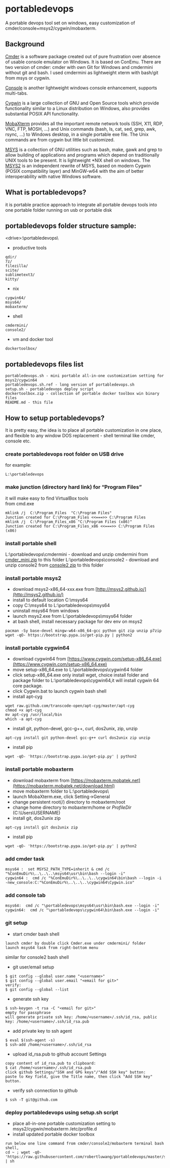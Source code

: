 # portabledevops

A portable devops tool set on windows, easy customization of cmder/console+msys2/cygwin/mobaxterm.

## Background

[Cmder](https://github.com/cmderdev/cmder) is a software package created out of pure frustration over absence of usable console emulator on Windows. It is based on ConEmu. There are two version of cmder: cmder with own Git for Windows and cmdermini without git and bash. I used cmdermini as lightweight xterm with bash/git from msys or cygwin.

[Console](https://sourceforge.net/projects/console/) is another lightweight windows console enhancement, supports multi-tabs.

[Cygwin](https://cygwin.com/) is a large collection of GNU and Open Source tools which provide functionality similar to a Linux distribution on Windows, also provides substantial POSIX API functionality.

[MobaXterm](https://mobaxterm.mobatek.net/) provides all the important remote network tools (SSH, X11, RDP, VNC, FTP, MOSH, ...) and Unix commands (bash, ls, cat, sed, grep, awk, rsync, ...) to Windows desktop, in a single portable exe file. The Unix commands are from cygwin but little bit customized.

[MSYS](http://www.mingw.org/wiki/MSYS) is a collection of GNU utilities such as bash, make, gawk and grep to allow building of applications and programs which depend on traditionally UNIX tools to be present. It is lightweight *NIX shell on windows. The [MSYS2](https://sourceforge.net/projects/msys2/?source=navbar) is an independent rewrite of MSYS, based on modern Cygwin (POSIX compatibility layer) and MinGW-w64 with the aim of better interoperability with native Windows software.

## What is portabledevops?
it is portable practice approach to integrate all portable devops tools into one portable folder running on usb or portable disk 

## portabledevops folder structure sample: 
&lt;drive&gt;:\portabledevops\  
* productive tools      
```
qdir/   
7z/   
filezilla/   
scite/                 
sublimetext3/  
kitty/  
```
* nix 
```
cygwin64/ 
msys64/
mobaxterm/
```
* shell 
```
cmdermini/             
console2/
```
* vm and docker tool
```
dockertoolbox/        
```

## portabledevops files list 
``` 
portabledevops.sh - mini portable all-in-one customization setting for msys2/cygwin64
portabledevops.sh.ref - long version of portabledevops.sh   
setup.sh - portabledevops deploy script
dockertoolbox.zip - collection of portable docker toolbox win binary files
README.md - this file   
```

## How to setup portabledevops?

It is pretty easy, the idea is to place all portable customization in one place, and flexible to any window DOS replacement - shell terminal like cmder, console etc. 
### create portabledevops root folder on USB drive
for example: 
```
L:\portabledevops
```

### make junction (directory hard link) for “Program Files”
it will make easy to find VirtualBox tools  
from cmd.exe 
```
mklink /j  C:\Program_Files  "C:\Program Files"
Junction created for C:\Program_Files <<===>> C:\Program Files
mklink /j  C:\Program_Files_x86 "C:\Program Files (x86)"
Junction created for C:\Program_Files_x86 <<===>> C:\Program Files (x86)
```

### install portable shell  
L:\portabledevops\cmdermini - download and unzip cmdermini from [cmder_mini.zip](https://github.com/cmderdev/cmder/releases) to this folder
L:\portabledevops\console2  - download and unzip console2 from [console2 zip](https://sourceforge.net/projects/console/) to this folder

### install portable msys2 
- download msys2-x86_64-xxx.exe from [http://msys2.github.io/](http://msys2.github.io/)
- install to default location C:\msys64
- copy C:\msys64 to L:\portabledevops\msys64
- uninstall msys64 from windows
- launch msys2.exe from L:\portabledevops\msys64 folder
- at bash shell, install necessary package for dev env on msys2 
```
pacman -Sy base-devel mingw-w64-x86_64-gcc python git zip unzip p7zip
wget -qO- https://bootstrap.pypa.io/get-pip.py | python2
```

### install portable cygwin64 
- download cygwin64 from [https://www.cygwin.com/setup-x86_64.exe](https://www.cygwin.com/setup-x86_64.exe)
- move setup-x86_64.exe to L:\portabledevops\cygwin64 folder
- click setup-x86_64.exe
only install wget, choice install folder and package folder to L:\portabledevops\cygwin64,it will install cygwin 64 core package. 
- click Cygwin.bat to launch cygwin bash shell
- install apt-cyg
```
wget raw.github.com/transcode-open/apt-cyg/master/apt-cyg
chmod +x apt-cyg
mv apt-cyg /usr/local/bin
which -a apt-cyg
```
- install git, python-devel, gcc-g++, curl, dos2unix, zip, unzip 
```
apt-cyg install git python-devel gcc-g++ curl dos2unix zip unzip
```
- install pip
```
wget -qO- 'https://bootstrap.pypa.io/get-pip.py' | python2
```

### install portable mobaxterm
- download mobaxterm from [https://mobaxterm.mobatek.net](https://mobaxterm.mobatek.net/download.html)
- move mobaxterm folder to L:\portabledevops\
- launch MobaXterm.exe, click Setting->General
- change persistent root(/) directory to mobaxterm/root
- change home directory to mobaxterm/home or _ProfileDir_ (C:\Users\USERNAME)
- install git, dos2unix zip
```
apt-cyg install git dos2unix zip
```
- install pip
```
wget -qO- 'https://bootstrap.pypa.io/get-pip.py' | python2
```
### add cmder task   
```
msys64 :  set MSYS2_PATH_TYPE=inherit & cmd /c "%ConEmuDir%\..\..\..\msys64\usr\bin\bash --login -i"
cygwin64 :  cmd /c "%ConEmuDir%\..\..\..\cygwin64\bin\bash --login -i -new_console:C:"%ConEmuDir%\..\..\..\cygwin64\Cygwin.ico"
``` 
### add console tab  
```
msys64:  cmd /c "\portabledevops\msys64\usr\bin\bash.exe --login -i"
cygwin64:  cmd /c "\portabledevops\cygwin64\bin\bash.exe --login -i"  
``` 
### git setup
* start cmder bash shell 
``` 
launch cmder by double click Cmder.exe under cmdermini/ folder 
launch msys64 task from right-bottom menu 
```
similar for console2 bash shell
* git user/email setup 
```
$ git config --global user.name "<username>"
$ git config --global user.email "<email for git>"
verify:
$ git config --global --list
```
* generate ssh key 
```
$ ssh-keygen -t rsa -C "<email for git>"
empty for passphrase
will generate private ssh key: /home/<username>/.ssh/id_rsa, public key: /home/<username>/.ssh/id_rsa.pub 
```
* add private key to ssh agent 
```
$ eval $(ssh-agent -s)
$ ssh-add /home/<username>/.ssh/id_rsa
```
* upload id_rsa.pub to github account Settings
```
copy content of id_rsa.pub to clipboard: 
$ cat /home/<username>/.ssh/id_rsa.pub 
click github Settings/"SSH and GPG keys"/"Add SSH key" button:
paste to Key field, give the Title name, then click "Add SSH key" button.
```
* verify ssh connection to github
```
$ ssh -T git@github.com
```
### deploy portabledevops using setup.sh script
* place all-in-one portable customization setting to msys2/cygwin/mobaxterm /etc/profile.d
* install updated portable docker toolbox
```
run below one line command from cmder/console2/mobaxterm terminal bash shell,
cd ~ ; wget -qO- 'https://raw.githubusercontent.com/robertluwang/portabledevops/master/setup.sh' | sh
```


